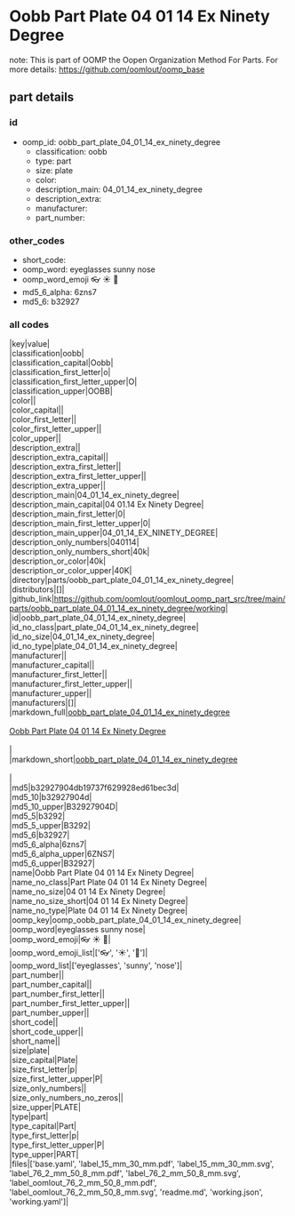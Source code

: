 # Oobb Part Plate 04 01 14 Ex Ninety Degree  

note: This is part of OOMP the Oopen Organization Method For Parts. For more details: https://github.com/oomlout/oomp_base

##  part details





### id
* oomp_id: oobb_part_plate_04_01_14_ex_ninety_degree
  * classification: oobb
  * type: part
  * size: plate
  * color: 
  * description_main: 04_01_14_ex_ninety_degree
  * description_extra: 
  * manufacturer: 
  * part_number: 

### other_codes
* short_code: 
* oomp_word: eyeglasses sunny nose
* oomp_word_emoji :eyeglasses: :sunny: :nose:
* md5_6_alpha: 6zns7
* md5_6: b32927

### all codes 
|key|value|  
|classification|oobb|  
|classification_capital|Oobb|  
|classification_first_letter|o|  
|classification_first_letter_upper|O|  
|classification_upper|OOBB|  
|color||  
|color_capital||  
|color_first_letter||  
|color_first_letter_upper||  
|color_upper||  
|description_extra||  
|description_extra_capital||  
|description_extra_first_letter||  
|description_extra_first_letter_upper||  
|description_extra_upper||  
|description_main|04_01_14_ex_ninety_degree|  
|description_main_capital|04 01.14 Ex Ninety Degree|  
|description_main_first_letter|0|  
|description_main_first_letter_upper|0|  
|description_main_upper|04_01_14_EX_NINETY_DEGREE|  
|description_only_numbers|040114|  
|description_only_numbers_short|40k|  
|description_or_color|40k|  
|description_or_color_upper|40K|  
|directory|parts/oobb_part_plate_04_01_14_ex_ninety_degree|  
|distributors|[]|  
|github_link|https://github.com/oomlout/oomlout_oomp_part_src/tree/main/parts/oobb_part_plate_04_01_14_ex_ninety_degree/working|  
|id|oobb_part_plate_04_01_14_ex_ninety_degree|  
|id_no_class|part_plate_04_01_14_ex_ninety_degree|  
|id_no_size|04_01_14_ex_ninety_degree|  
|id_no_type|plate_04_01_14_ex_ninety_degree|  
|manufacturer||  
|manufacturer_capital||  
|manufacturer_first_letter||  
|manufacturer_first_letter_upper||  
|manufacturer_upper||  
|manufacturers|[]|  
|markdown_full|[oobb_part_plate_04_01_14_ex_ninety_degree](https://github.com/oomlout/oomlout_oomp_part_src/tree/main/parts/oobb_part_plate_04_01_14_ex_ninety_degree/working)<br>[](https://github.com/oomlout/oomlout_oomp_part_src/tree/main/parts/oobb_part_plate_04_01_14_ex_ninety_degree/working)<br>[Oobb Part Plate 04 01 14 Ex Ninety Degree](https://github.com/oomlout/oomlout_oomp_part_src/tree/main/parts/oobb_part_plate_04_01_14_ex_ninety_degree/working)<br><br>|  
|markdown_short|[oobb_part_plate_04_01_14_ex_ninety_degree](https://github.com/oomlout/oomlout_oomp_part_src/tree/main/parts/oobb_part_plate_04_01_14_ex_ninety_degree/working)<br><br>|  
|md5|b32927904db19737f629928ed61bec3d|  
|md5_10|b32927904d|  
|md5_10_upper|B32927904D|  
|md5_5|b3292|  
|md5_5_upper|B3292|  
|md5_6|b32927|  
|md5_6_alpha|6zns7|  
|md5_6_alpha_upper|6ZNS7|  
|md5_6_upper|B32927|  
|name|Oobb Part Plate 04 01 14 Ex Ninety Degree|  
|name_no_class|Part Plate 04 01 14 Ex Ninety Degree|  
|name_no_size|04 01 14 Ex Ninety Degree|  
|name_no_size_short|04 01 14 Ex Ninety Degree|  
|name_no_type|Plate 04 01 14 Ex Ninety Degree|  
|oomp_key|oomp_oobb_part_plate_04_01_14_ex_ninety_degree|  
|oomp_word|eyeglasses sunny nose|  
|oomp_word_emoji|:eyeglasses: :sunny: :nose:|  
|oomp_word_emoji_list|[':eyeglasses:', ':sunny:', ':nose:']|  
|oomp_word_list|['eyeglasses', 'sunny', 'nose']|  
|part_number||  
|part_number_capital||  
|part_number_first_letter||  
|part_number_first_letter_upper||  
|part_number_upper||  
|short_code||  
|short_code_upper||  
|short_name||  
|size|plate|  
|size_capital|Plate|  
|size_first_letter|p|  
|size_first_letter_upper|P|  
|size_only_numbers||  
|size_only_numbers_no_zeros||  
|size_upper|PLATE|  
|type|part|  
|type_capital|Part|  
|type_first_letter|p|  
|type_first_letter_upper|P|  
|type_upper|PART|  
|files|['base.yaml', 'label_15_mm_30_mm.pdf', 'label_15_mm_30_mm.svg', 'label_76_2_mm_50_8_mm.pdf', 'label_76_2_mm_50_8_mm.svg', 'label_oomlout_76_2_mm_50_8_mm.pdf', 'label_oomlout_76_2_mm_50_8_mm.svg', 'readme.md', 'working.json', 'working.yaml']|  
